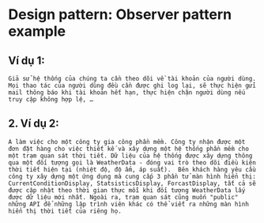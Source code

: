 # Design pattern: Observer pattern example

## Ví dụ 1: 
``Giả sử hệ thống của chúng ta cần theo dõi về tài khoản của người dùng. Mọi thao tác của người dùng đều cần được ghi log lại, sẽ thực hiện gửi mail thông báo khi tài khoản hết hạn, thực hiện chặn người dùng nếu truy cập không hợp lệ, …``

## 2. Ví dụ 2: 
``A làm việc cho một công ty gia công phần mềm. Công ty nhận được một đơn đặt hàng cho việc thiết kế và xây dựng một hệ thống phần mềm cho một trạm quan sát thời tiết. Dữ liệu của hệ thống được xây dựng thông qua một đối tượng gọi là WeatherData - đóng vai trò theo dõi điều kiện thời tiết hiện tại (nhiệt độ, độ ẩm, áp suất). 
Bên khách hàng yêu cầu công ty xây dựng một ứng dụng mà cung cấp 3 phần tử màn hình hiển thị: CurrentConditionDisplay, StatsisticsDisplay, ForcastDisplay, tất cả sẽ được cập nhật theo thời gian thực mỗi khi đối tượng WeatherData lấy được dữ liệu mới nhất. Ngoài ra, trạm quan sát cũng muốn "public" những API để những lập trình viên khác có thể viết ra những màn hình hiển thị thời tiết của riêng họ.``

